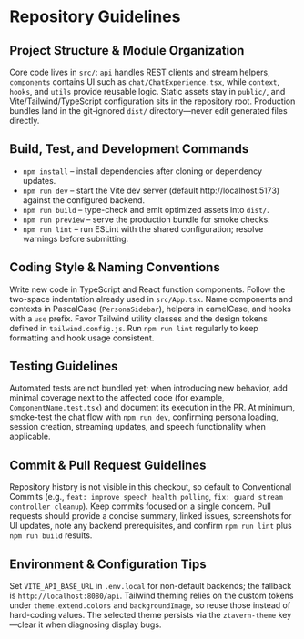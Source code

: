 # Repository Guidelines

## Project Structure & Module Organization
Core code lives in `src/`: `api` handles REST clients and stream helpers, `components` contains UI such as `chat/ChatExperience.tsx`, while `context`, `hooks`, and `utils` provide reusable logic. Static assets stay in `public/`, and Vite/Tailwind/TypeScript configuration sits in the repository root. Production bundles land in the git-ignored `dist/` directory—never edit generated files directly.

## Build, Test, and Development Commands
- `npm install` – install dependencies after cloning or dependency updates.
- `npm run dev` – start the Vite dev server (default http://localhost:5173) against the configured backend.
- `npm run build` – type-check and emit optimized assets into `dist/`.
- `npm run preview` – serve the production bundle for smoke checks.
- `npm run lint` – run ESLint with the shared configuration; resolve warnings before submitting.

## Coding Style & Naming Conventions
Write new code in TypeScript and React function components. Follow the two-space indentation already used in `src/App.tsx`. Name components and contexts in PascalCase (`PersonaSidebar`), helpers in camelCase, and hooks with a `use` prefix. Favor Tailwind utility classes and the design tokens defined in `tailwind.config.js`. Run `npm run lint` regularly to keep formatting and hook usage consistent.

## Testing Guidelines
Automated tests are not bundled yet; when introducing new behavior, add minimal coverage next to the affected code (for example, `ComponentName.test.tsx`) and document its execution in the PR. At minimum, smoke-test the chat flow with `npm run dev`, confirming persona loading, session creation, streaming updates, and speech functionality when applicable.

## Commit & Pull Request Guidelines
Repository history is not visible in this checkout, so default to Conventional Commits (e.g., `feat: improve speech health polling`, `fix: guard stream controller cleanup`). Keep commits focused on a single concern. Pull requests should provide a concise summary, linked issues, screenshots for UI updates, note any backend prerequisites, and confirm `npm run lint` plus `npm run build` results.

## Environment & Configuration Tips
Set `VITE_API_BASE_URL` in `.env.local` for non-default backends; the fallback is `http://localhost:8080/api`. Tailwind theming relies on the custom tokens under `theme.extend.colors` and `backgroundImage`, so reuse those instead of hard-coding values. The selected theme persists via the `ztavern-theme` key—clear it when diagnosing display bugs.
